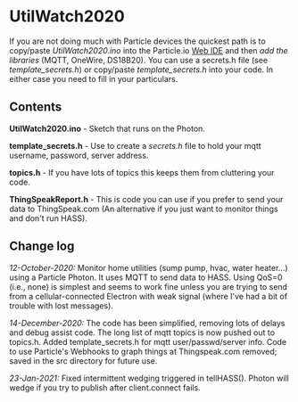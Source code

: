 # UtilWatch2020

If you are not doing much with Particle devices the quickest path is to copy/paste *UtilWatch2020.ino*
into the Particle.io
[Web IDE](https://build.particle.io/build/) and then *add the libraries* (MQTT, OneWire, DS18B20).
You can use a secrets.h file
(see *template_secrets.h*) or copy/paste *template_secrets.h* into your code.
In either case you need to fill in your particulars.

## Contents

**UtilWatch2020.ino** - Sketch that runs on the Photon.

**template_secrets.h** - Use to create a *secrets.h* file to hold your mqtt username, password, server address.

**topics.h** - If you have lots of topics this keeps them from cluttering your code.

**ThingSpeakReport.h** - This is code you can use if you prefer to send your data to ThingSpeak.com
(An alternative if you just want to monitor things and don't run HASS).

## Change log

*12-October-2020:* Monitor home utilities (sump pump, hvac, water heater...) using a Particle Photon.
It uses MQTT to send data to HASS. Using QoS=0 (i.e., none) is simplest and seems
to work fine unless you are trying to send from a cellular-connected Electron with weak signal
(where I've had a bit of trouble with lost messages).

*14-December-2020:* The code has been simplified, removing lots of delays and debug assist code. The long list of mqtt topics is now pushed out to topics.h. Added template_secrets.h for mqtt user/passwd/server info.
Code to use Particle's Webhooks to graph things at Thingspeak.com removed; saved in the src directory for future use.

*23-Jan-2021:* Fixed intermittent wedging triggered in tellHASS(). Photon will wedge if you try to publish after client.connect fails.
